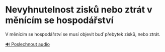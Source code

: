# Nevyhnutelnost zisků nebo ztrát v měnícím se hospodářství

<speak>
<prosody rate="95%" pitch="+0%">
<emphasis level="strong">V měnícím se hospodářství se musí objevit buď přebytek zisků, nebo ztrát.</emphasis>
</prosody>
</speak>

[🔊 Poslechnout audio](/data/7-paragraphs/audio/chapter_50/para_002-V-mncm-se-hospodstv-se-mus-objevit-bu-peb.mp3) 